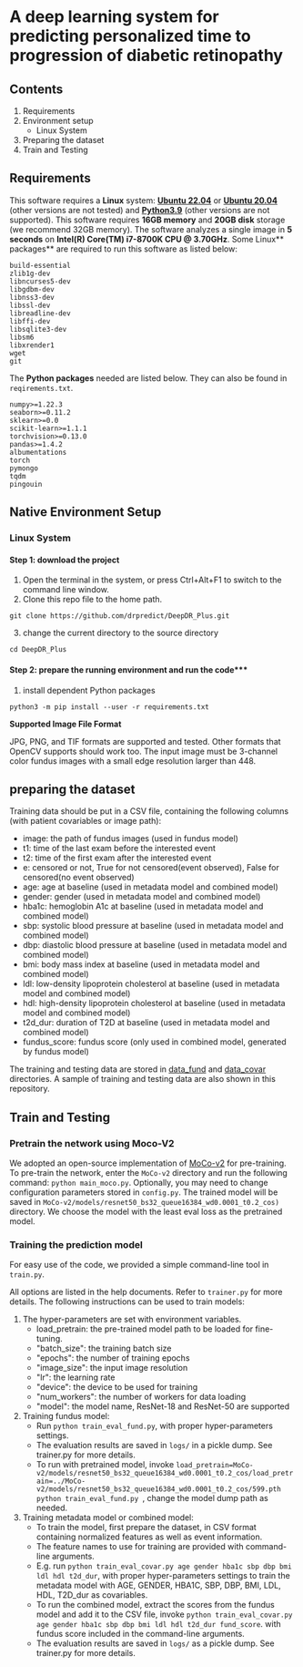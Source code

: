 # A deep learning system for predicting personalized time to progression of diabetic retinopathy

## Contents

1. Requirements
2. Environment setup
    * Linux System
3. Preparing the dataset
4. Train and Testing

## Requirements

This software requires a **Linux** system: [**Ubuntu 22.04**](https://ubuntu.com/download/desktop) or  [**Ubuntu 20.04**](https://ubuntu.com/download/desktop) (other versions are not tested)   and  [**Python3.9**](https://www.python.org) (other versions are not supported). This software requires **16GB memory** and **20GB disk** storage (we recommend 32GB memory). The software analyzes a single image in **5 seconds** on **Intel(R) Core(TM) i7-8700K CPU @ 3.70GHz**. Some Linux** packages** are required to run this software as listed below:

```
build-essential
zlib1g-dev
libncurses5-dev
libgdbm-dev
libnss3-dev
libssl-dev
libreadline-dev
libffi-dev
libsqlite3-dev
libsm6
libxrender1
wget
git
```

The **Python packages** needed are listed below. They can also be found in `reqirements.txt`.

```
numpy>=1.22.3
seaborn>=0.11.2
sklearn>=0.0
scikit-learn>=1.1.1
torchvision>=0.13.0
pandas>=1.4.2
albumentations
torch
pymongo
tqdm
pingouin
```

## Native Environment Setup

### Linux System

#### Step 1: download the project
1. Open the terminal in the system, or press Ctrl+Alt+F1 to switch to the command line window.
1. Clone this repo file to the home path.

```
git clone https://github.com/drpredict/DeepDR_Plus.git
```

3. change the current directory to the source directory

```
cd DeepDR_Plus
```

#### Step 2: prepare the running environment and run the code***

1. install dependent Python packages

```
python3 -m pip install --user -r requirements.txt
```

**Supported Image File Format**

JPG, PNG, and TIF formats are supported and tested. Other formats that OpenCV supports should work too. The input image must be 3-channel color fundus images with a small edge resolution larger than 448.


## preparing the dataset

Training data should be put in a CSV file, containing the following columns (with patient covariables or image path):
* image: the path of fundus images (used in fundus model)
* t1: time of the last exam before the interested event
* t2: time of the first exam after the interested event
* e: censored or not, True for not censored(event observed), False for censored(no event observed)
* age: age at baseline (used in metadata model and combined model)
* gender: gender (used in metadata model and combined model)
* hba1c: hemoglobin A1c at baseline (used in metadata model and combined model)
* sbp: systolic blood pressure at baseline (used in metadata model and combined model)
* dbp: diastolic blood pressure at baseline (used in metadata model and combined model)
* bmi: body mass index at baseline (used in metadata model and combined model)
* ldl: low-density lipoprotein cholesterol at baseline (used in metadata model and combined model)
* hdl: high-density lipoprotein cholesterol at baseline (used in metadata model and combined model)
* t2d_dur: duration of T2D at baseline (used in metadata model and combined model)
* fundus_score: fundus score (only used in combined model, generated by fundus model) 

The training and testing data are stored in [data_fund](data_fund) and [data_covar](data_covar) directories. A sample of training and testing data are also shown in this repository.

## Train and Testing
### Pretrain the network using Moco-V2
We adopted an open-source implementation of [MoCo-v2](https://github.com/facebookresearch/moco-v2) for pre-training.
To pre-train the network, enter the `MoCo-v2` directory and run the following command:
`python main_moco.py`. Optionally, you may need to change configuration parameters stored in `config.py`.
The trained model will be saved in `MoCo-v2/models/resnet50_bs32_queue16384_wd0.0001_t0.2_cos)` directory. We choose the model with the least eval loss as the pretrained model.

### Training the prediction model
For easy use of the code, we provided a simple command-line tool in `train.py`.

All options are listed in the help documents. Refer to `trainer.py` for more details. The following instructions can be used to train models:

1. The hyper-parameters are set with environment variables.
    * load_pretrain: the pre-trained model path to be loaded for fine-tuning.
    * "batch_size": the training batch size
    * "epochs": the number of training epochs
    * "image_size": the input image resolution
    * "lr": the learning rate
    * "device": the device to be used for training
    * "num_workers": the number of workers for data loading
    * "model": the model name, ResNet-18 and ResNet-50 are supported
1. Training fundus model:
    * Run `python train_eval_fund.py`, with proper hyper-parameters settings.
    * The evaluation results are saved in `logs/` in a pickle dump. See trainer.py for more details.
    * To run with pretrained model, invoke `load_pretrain=MoCo-v2/models/resnet50_bs32_queue16384_wd0.0001_t0.2_cos/load_pretrain=../MoCo-v2/models/resnet50_bs32_queue16384_wd0.0001_t0.2_cos/599.pth python train_eval_fund.py `, change the model dump path as needed.
1. Training metadata model or combined model:
    * To train the model, first prepare the dataset, in CSV format containing normalized features as well as event information.
    * The feature names to use for training are provided with command-line arguments.
    * E.g. run `python train_eval_covar.py age gender hba1c sbp dbp bmi ldl hdl t2d_dur`, with proper hyper-parameters settings to train the metadata model with AGE, GENDER, HBA1C, SBP, DBP, BMI, LDL, HDL, T2D_dur as covariables.
    * To run the combined model, extract the scores from the fundus model and add it to the CSV file, invoke `python train_eval_covar.py age gender hba1c sbp dbp bmi ldl hdl t2d_dur fund_score`. with fundus score included in the command-line arguments.
    * The evaluation results are saved in `logs/` as a pickle dump. See trainer.py for more details.
